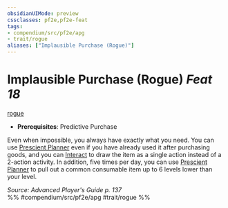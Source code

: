 ```yaml
---
obsidianUIMode: preview
cssclasses: pf2e,pf2e-feat
tags:
- compendium/src/pf2e/apg
- trait/rogue
aliases: ["Implausible Purchase (Rogue)"]
---
```

# Implausible Purchase (Rogue)  *Feat 18*  
[rogue](rules/traits/rogue.md "Rogue Class Trait")  

- **Prerequisites**: Predictive Purchase

Even when impossible, you always have exactly what you need. You can use [Prescient Planner](compendium/feats/prescient-planner-apg.md) even if you have already used it after purchasing goods, and you can [Interact](rules/actions/interact.md) to draw the item as a single action instead of a 2-action activity. In addition, five times per day, you can use [Prescient Planner](compendium/feats/prescient-planner-apg.md) to pull out a common consumable item up to 6 levels lower than your level.

*Source: Advanced Player's Guide p. 137*  
%% #compendium/src/pf2e/apg #trait/rogue %%